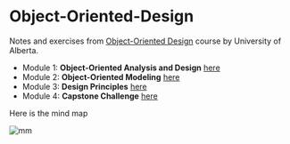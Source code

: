 # Object-Oriented-Design
Notes and exercises from [Object-Oriented Design](https://www.coursera.org/learn/object-oriented-design/home/welcome) course by University of Alberta.

* Module 1: **Object-Oriented Analysis and Design** [here](Module1/Module1.md)
* Module 2: **Object-Oriented Modeling** [here](Module2/Module2.md)
* Module 3: **Design Principles** [here](Module3/Module3.md)
* Module 4: **Capstone Challenge** [here](Module4/Module4.md)

Here is the mind map

![mm]("maps/Object-Oriented-Design.png")

